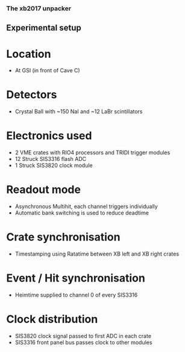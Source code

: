 ### The xb2017 unpacker

## Experimental setup

# Location
- At GSI (in front of Cave C)

# Detectors
- Crystal Ball with ~150 NaI and ~12 LaBr scintillators

# Electronics used
- 2 VME crates with RIO4 processors and TRIDI trigger modules
- 12 Struck SIS3316 flash ADC
- 1 Struck SIS3820 clock module

# Readout mode
- Asynchronous Multihit, each channel triggers individually
- Automatic bank switching is used to reduce deadtime

# Crate synchronisation
- Timestamping using Ratatime between XB left and XB right crates

# Event / Hit synchronisation
- Heimtime supplied to channel 0 of every SIS3316

# Clock distribution
- SIS3820 clock signal passed to first ADC in each crate
- SIS3316 front panel bus passes clock to other modules
